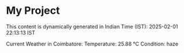 # My Project

This content is dynamically generated in Indian Time (IST): 2025-02-01 22:13:13 IST


Current Weather in Coimbatore:
Temperature: 25.88 °C
Condition: haze
